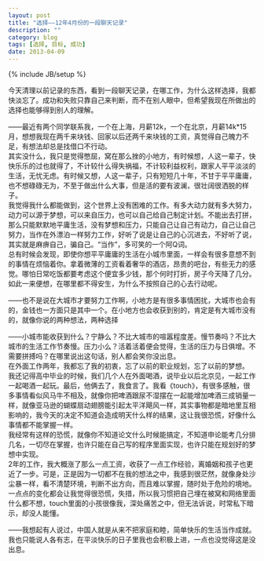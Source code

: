 ```yaml
---
layout: post
title: "选择——12年4月份的一段聊天记录"
description: ""
category: blog
tags: [选择, 目标, 成功]
date: 2013-04-09
---
```

{% include JB/setup %}

今天清理以前记录的东西，看到一段聊天记录，在哪工作，为什么这样选择，我都快淡忘了。成功和失败只靠自己来判断，而不在别人眼中，但希望我现在所做出的选择也能够得到别人的理解。  

——最近有两个同学联系我，一个在上海，月薪12k，一个在北京，月薪14k*15月，想想我现在两千来块钱、回家以后还两千来块钱的工资，真觉得自己魄力不足，有想法却总是找借口不行动。  
其实没什么，我只是觉得憋屈，窝在那么挫的小地方，有时候想，人这一辈子，快快乐乐的过也就得了，不计较什么得失祸福，不计较利益权利，跟家人平平淡淡的生活，无忧无虑。有时候又想，人这一辈子，只有短短几十年，不甘于平平庸庸，也不想碌碌无为，不至于做出什么大事，但是活的要有波澜，很壮阔很洒脱的样子。  
我觉得我什么都能做到，这个世界上没有困难的工作。有多大动力就有多大努力，动力可以源于梦想，可以来自压力，也可以自己给自己制定计划。不能出去打拼，那么只能默默地平庸生活，没有梦想和压力，只能自己让自己有动力，自己让自己努力，当作在外漂泊一样努力工作，好听了说是让自己的心沉进去，不好听了说，其实就是麻痹自己，骗自己。“当作”，多可笑的一个阿Q词。  
总有时候会发现，即使你想平平庸庸的生活在小城市里面，一样会有很多意想不到的事情在烦恼着你。拿着微薄的工资看着奢华的酒店，昂贵的吧台，有些无力的感觉。哪怕日常吃饭都要考虑这个便宜多少钱，那个何时打折，房子今天降了几分。  
如此一来便想，在哪里都不得安生，为什么不按照自己的心去行动呢。  

——也不是说在大城市才要努力工作啊，小地方是有很多事情困扰，大城市也会有的，金钱也一方面只是其中一个。在小地方也会收获到别的，肯定是有大城市没有的，就像你说的两种想法，两种选择  

——小城市能收获到什么？宁静么？不比大城市的喧嚣程度差。慢节奏吗？不比大城市的生活工作节奏慢。压力小么？活着活着便会觉得，生活的压力与日俱增。不需要拼搏吗？在哪里说出这句话，别人都会笑你没出息。  
在外面工作两年，我都忘了我的初衷，忘了以前的职业规划，忘了以前的梦想。    
我还记得高中毕业的时候，我们几个人在外面喝酒，说毕业以后北京见，一起工作一起喝酒一起玩。最后，他俩去了，我食言了。我看《touch》，有很多感触，很多事情看似风马牛不相及，就像你把啤酒跟尿不湿摆在一起能增加啤酒三成销量一样，就像亚马逊的蝴蝶扇动翅膀能引起太平洋飓风一样，其实事物都是暗地里互相影响的，我今天的决定不知道会造成明天什么样的结果，这让我很恐慌，好像什么事情都不能掌握一样。  
我经常有这样的恐慌，就像你不知道论文什么时候能搞定，不知道申论能考几分排几名，一切尽在掌握，也许只能在自己写的程序里面实现，也许只能在规划好的梦想中实现。  
2年的工作，我大概涨了那么一点工资，收获了一点工作经验，离婚姻和孩子也更近了一步。可是，正是因为一切都不在我的想法之中，我感到很茫然，就像身处沙尘暴一样，看不清楚环境，判断不出方向，而且难以掌握，随时处于危险的境地。一点点的变化都会让我觉得很恐慌，失措，所以我习惯把自己埋在被窝和网络里面什么都不想，touch里面的小孩很像我，深处痛苦之中，但无法诉说，时常私下暗示，却没人能懂。  

——我想起有人说过，中国人就是从来不把家庭和睦，简单快乐的生活当作成就。我也只能说人各有志，在平淡快乐的日子里我也会积极上进，一点也没觉得这是没出息。
